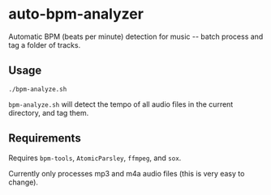 # auto-bpm-analyzer
Automatic BPM (beats per minute) detection for music -- batch process and tag a folder of tracks.

## Usage

`./bpm-analyze.sh`

`bpm-analyze.sh` will detect the tempo of all audio files in the current directory, and tag them.

## Requirements

Requires `bpm-tools`, `AtomicParsley`, `ffmpeg`, and `sox`.

Currently only processes mp3 and m4a audio files (this is very easy to change).
